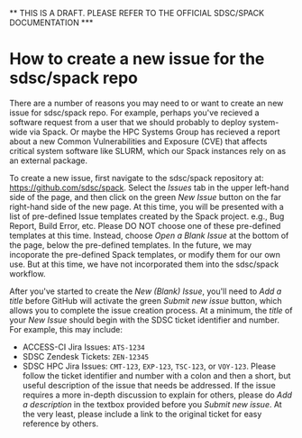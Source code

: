 ** THIS IS A DRAFT. PLEASE REFER TO THE OFFICIAL SDSC/SPACK DOCUMENTATION ***

# How to create a new issue for the sdsc/spack repo

There are a number of reasons you may need to or want to create an 
new issue for sdsc/spack repo. For example, perhaps you've recieved 
a software request from a user that we should probably to deploy 
system-wide via Spack. Or maybe the HPC Systems Group has recieved 
a report about a new Common Vulnerabilities and Exposure (CVE) that 
affects critical system software like SLURM, which our Spack 
instances rely on as an external package. 

To create a new issue, first navigate to the sdsc/spack repository at:
https://github.com/sdsc/spack. Select the *Issues* tab in the upper 
left-hand side of the page, and then click on the green *New Issue* 
button on the far right-hand side of the new page. At this time, 
you will be presented with a list of pre-defined Issue templates 
created by the Spack project. e.g., Bug Report, Build Error, etc. 
Please DO NOT choose one of these pre-defined templates at this time. 
Instead, choose *Open a Blank Issue* at the bottom of the page, 
below the pre-defined templates. In the future, we may incoporate 
the pre-defined Spack templates, or modify them for our own use. 
But at this time, we have not incorporated them into the sdsc/spack 
workflow.

After you've started to create the *New (Blank) Issue*, you'll 
need to *Add a title* before GitHub will activate the green *Submit 
new issue* button, which allows you to complete the issue creation 
process. At a minimum, the *title* of your *New Issue* should begin
with the SDSC ticket identifier and number. For example, this may
include:
- ACCESS-CI Jira Issues: `ATS-1234`
- SDSC Zendesk Tickets: `ZEN-12345`
- SDSC HPC Jira Issues: `CMT-123`, `EXP-123`, `TSC-123`, or `VOY-123`.
Please follow the ticket identifier and number with a colon and then
a short, but useful description of the issue that needs be addressed.
If the issue requires a more in-depth discussion to explain for
others, please do *Add a description* in the textbox provided before
you *Submit new issue*. At the very least, please include a link to
the original ticket for easy reference by others.

